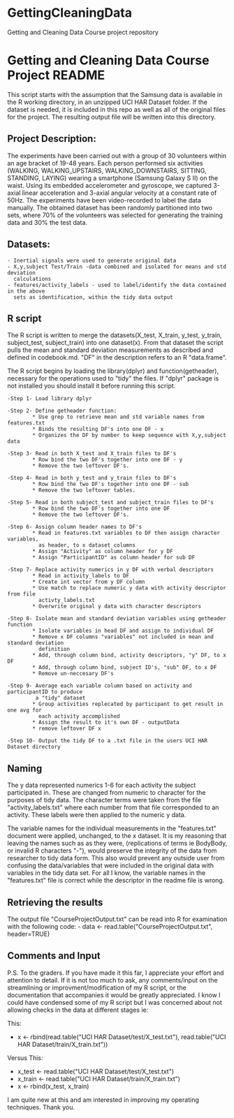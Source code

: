 # GettingCleaningData

Getting and Cleaning Data Course project repository

# Getting and Cleaning Data Course Project README

This script starts with the assumption that the Samsung data is available in the R working 
directory, in an unzipped UCI HAR Dataset folder. If the dataset is needed, it is
included in this repo as well as all of the original files for the project. The resulting
output file will be written into this directory.

## Project Description:
The experiments have been carried out with a group of 30 volunteers within an age bracket
of 19-48 years. Each person performed six activities (WALKING, WALKING_UPSTAIRS, 
WALKING_DOWNSTAIRS, SITTING, STANDING, LAYING) wearing a smartphone (Samsung Galaxy S II)
on the waist. Using its embedded accelerometer and gyroscope, we captured 3-axial linear
acceleration and 3-axial angular velocity at a constant rate of 50Hz. The experiments have
been video-recorded to label the data manually. The obtained dataset has been randomly
partitioned into two sets, where 70% of the volunteers was selected for generating the
training data and 30% the test data.

## Datasets:
	- Inertial signals were used to generate original data
	- X,y,subject Test/Train -data combined and isolated for means and std deviation
	  calculations
	- features/activity_labels - used to label/identify the data contained in the above
	  sets as identification, within the tidy data output
	
## R script 
The R script is written to merge the datasets(X_test, X_train, y_test, y_train,
subject_test, subject_train) into one dataset(x).  From that dataset the script pulls 
the mean and standard deviation measurements as described and defined in codebook.md.
"DF" in the description refers to an R "data.frame".

The R script begins by loading the library(dplyr) and function(getheader), necessary for 
the operations used to "tidy" the files.  If "dplyr" package is not installed you should
install it before running this script.

	-Step 1- Load library dplyr
	
	-Step 2- Define getheader function:
			* Use grep to retrieve mean and std variable names from features.txt
			* Binds the resulting DF's into one DF - x
			* Organizes the DF by number to keep sequence with X,y,subject data
	
	-Step 3- Read in both X_test and X_train files to DF's
			* Row bind the two DF's together into one DF - y
			* Remove the two leftover DF's.
	
	-Step 4- Read in both y_test and y_train files to DF's
			* Row bind the two DF's together into one DF - sub
			* Remove the two leftover tables. 
			
	-Step 5- Read in both subject_test and subject_train files to DF's
			* Row bind the two DF's together into one DF
			* Remove the two leftover DF's.
			
	-Step 6- Assign column header names to DF's
			* Read in features.txt variables to DF then assign character variables, 
			  as header, to x dataset columns
			* Assign "Activity" as column header for y DF
			* Assign "ParticipantID" as column header for sub DF
		
	-Step 7- Replace activity numerics in y DF with verbal descriptors
			* Read in activity_labels to DF
			* Create int vector from y DF column
			* Use match to replace numeric y data with activity descriptor from file
			  activty_labels.txt
			* Overwrite original y data with character descriptors
		
	-Step 8- Isolate mean and standard deviation variables using getheader function
			* Isolate variables in head DF and assign to individual DF
			* Remove x DF columns "variables" not included in mean and standard deviation
			  definition
			* Add, through column bind, activity descriptors, "y" DF, to x DF
			* Add, through column bind, subject ID's, "sub" DF, to x DF
			* Remove un-neccesary DF's
	
	-Step 9- Average each variable column based on activity and participantID to produce
			 a "tidy" dataset
			* Group activities replecated by participant to get result in one avg for 
			  each activity	accomplished
			* Assign the result to it's own DF - outputData
			* remove leftover DF x
	
	-Step 10- Output the tidy DF to a .txt file in the users UCI HAR Dataset directory
			
## Naming
The y data represented numerics 1-6 for each activity the subject participated in.  These
are changed from numeric to character for the purposes of tidy data.  The character terms
were taken from the file "activity_labels.txt" where each number from that file 
corresponded to an activity.  These labels were then applied to the numeric y data.

The variable names for the individual measurements in the "features.txt" document were
applied, unchanged, to the x dataset.  It is my reasoning that leaving the names such as
as they were, (replications of terms ie BodyBody, or invalid R characters "-"), would
preserve the integrity of the data from researcher to tidy data form.  This also would
prevent any outside user from confusing the data/variables that were included in the
original data with variables in the tidy data set. For all I know, the variable names in 
the "features.txt" file is correct while the descriptor in the readme file is wrong.

## Retrieving the results
The output file "CourseProjectOutput.txt" can be read into R for examination with the
following code:
	- data <- read.table("CourseProjectOutput.txt", header=TRUE)




## Comments and Input
P.S.
To the graders.  If you have made it this far, I appreciate your effort and attention
to detail.  If it is not too much to ask, any comments/input on the streamlining or
improvment/modification of my R script, or the documentation that accompanies it would 
be greatly appreciated. I know I could have condensed some of my R script but I was 
concerned about not allowing checks in the data at different stages ie:

This:
  - x <- rbind(read.table("UCI HAR Dataset/test/X_test.txt"), read.table("UCI HAR Dataset/train/X_train.txt"))

Versus This:
  - x_test <- read.table("UCI HAR Dataset/test/X_test.txt")
  - x_train <- read.table("UCI HAR Dataset/train/X_train.txt")
  - x <- rbind(x_test, x_train)

I am quite new at this and am interested in improving my operating techniques. Thank you.
			
			

